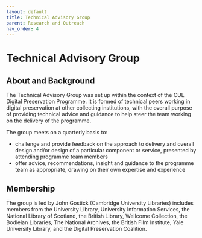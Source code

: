 ```yaml
---
layout: default
title: Technical Advisory Group
parent: Research and Outreach
nav_order: 4
---
```


# Technical Advisory Group 

## About and Background

The Technical Advisory Group was set up within the context of the CUL Digital Preservation Programme. It is formed of technical peers working in digital preservation at other collecting institutions, with the overall purpose of providing technical advice and guidance to help steer the team working on the delivery of the programme. 

The group meets on a quarterly basis to:
* challenge and provide feedback on the approach to delivery and overall design and/or design of a particular component or service, presented by attending programme team members  
* offer advice, recommendations, insight and guidance to the programme team as appropriate, drawing on their own expertise and experience 

## Membership

The group is led by John Gostick (Cambridge University Libraries) includes members from the University Library, University Information Services, the National Library of Scotland, the British Library, Wellcome Collection, the Bodleian Libraries, The National Archives, the British Film Institute, Yale University Library, and the Digital Preservation Coalition. 